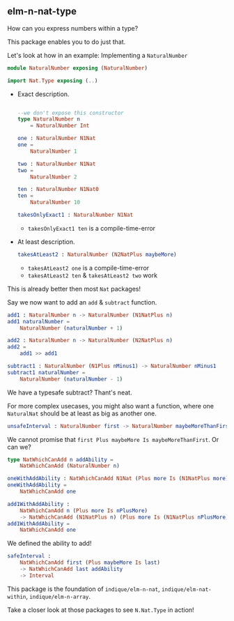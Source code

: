 ## elm-n-nat-type

How can you express numbers within a type?

This package enables you to do just that.

Let's look at how in an example: Implementing a `NaturalNumber`

```elm
module NaturalNumber exposing (NaturalNumber)

import Nat.Type exposing (..)
```

- Exact description.
    ```elm

    --we don't expose this constructor
    type NaturalNumber n
        = NaturalNumber Int
    
    one : NaturalNumber N1Nat
    one =
        NaturalNumber 1
    
    two : NaturalNumber N1Nat
    two =
        NaturalNumber 2
    
    ten : NaturalNumber N1Nat0
    ten =
        NaturalNumber 10
    
    takesOnlyExact1 : NaturalNumber N1Nat
    ```
    - `takesOnlyExact1 ten` is a compile-time-error

- At least description.
    ```elm
    takesAtLeast2 : NaturalNumber (N2NatPlus maybeMore)
    ```
    - `takesAtLeast2 one` is a compile-time-error
    - `takesAtLeast2 ten` & `takesAtLeast2 two` work

This is already better then most `Nat` packages!

Say we now want to add an `add` & `subtract` function.

```elm
add1 : NaturalNumber n -> NaturalNumber (N1NatPlus n)
add1 naturalNumber =
    NaturalNumber (naturalNumber + 1)

add2 : NaturalNumber n -> NaturalNumber (N2NatPlus n)
add2 =
    add1 >> add1

subtract1 : NaturalNumber (N1Plus nMinus1) -> NaturalNumber nMinus1
subtract1 naturalNumber =
    NaturalNumber (naturalNumber - 1)
```

We have a typesafe subtract? Thant's neat.

For more complex usecases, you might also want a function, where one `NaturalNat` should be at least as big as another one.

```elm
unsafeInterval : NaturalNumber first -> NaturalNumber maybeMoreThanFirst -> Interval
```

We cannot promise that `first Plus maybeMore Is maybeMoreThanFirst`. Or can we?

```elm
type NatWhichCanAdd n addAbility =
    NatWhichCanAdd (NaturalNumber n)

oneWithAddAbility : NatWhichCanAdd N1Nat (Plus more Is (N1NatPlus more))
oneWithAddAbility =
    NatWhichCanAdd one

add1WithAddAbility :
    NatWhichCanAdd n (Plus more Is nPlusMore)
    -> NatWhichCanAdd (N1NatPlus n) (Plus more Is (N1NatPlus nPlusMore))
add1WithAddAbility =
    NatWhichCanAdd one
```
We defined the ability to add!

```elm
safeInterval :
    NatWhichCanAdd first (Plus maybeMore Is last)
    -> NatWhichCanAdd last addAbility
    -> Interval
```


This package is the foundation of `indique/elm-n-nat`, `indique/elm-nat-within`, `indique/elm-n-array`.

Take a closer look at those packages to see `N.Nat.Type` in action!
